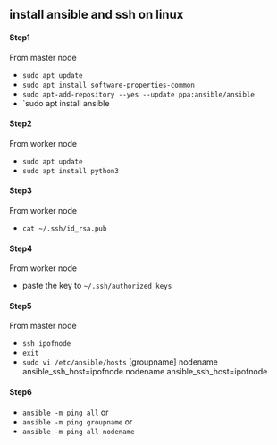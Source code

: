 ## install ansible and ssh on linux

#### Step1
From master node
* `sudo apt update`
* `sudo apt install software-properties-common`
* `sudo apt-add-repository --yes --update ppa:ansible/ansible`
* `sudo apt install ansible

#### Step2
From worker node
* `sudo apt update`
* `sudo apt install python3`

#### Step3
From worker node
* `cat ~/.ssh/id_rsa.pub`

#### Step4
From worker node
* paste the key to `~/.ssh/authorized_keys`

#### Step5
From master node
* `ssh ipofnode`
* `exit`
* `sudo vi /etc/ansible/hosts`
[groupname]
nodename ansible_ssh_host=ipofnode
nodename ansible_ssh_host=ipofnode

#### Step6
* `ansible -m ping all`
or
* `ansible -m ping groupname`
or
* `ansible -m ping all nodename`
